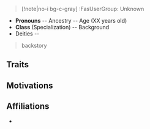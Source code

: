 > [!note|no-i bg-c-gray] :FasUserGroup: Unknown

- **Pronouns** -- Ancestry -- Age (XX years old)
- **Class** (Specialization) -- Background
- Deities -- 

>backstory
## Traits


## Motivations


## Affiliations
- 
